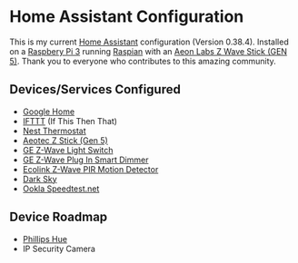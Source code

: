 # Home Assistant Configuration
This is my current [Home Assistant](https://home-assistant.io) configuration (Version 0.38.4). Installed on a [Raspbery Pi 3](http://a.co/1IezJfq) running [Raspian](https://www.raspberrypi.org/downloads/) with an [Aeon Labs Z Wave Stick (GEN 5)](http://a.co/95Nk2vT). Thank you to everyone who contributes to this amazing community.

## Devices/Services Configured
* [Google Home](https://madeby.google.com/home/)
* [IFTTT](https://ifttt.com) (If This Then That)
* [Nest Thermostat](https://nest.com/thermostat/meet-nest-thermostat/)
* [Aeotec Z Stick (Gen 5)](http://a.co/hJUFJIM)
* [GE Z-Wave Light Switch](http://a.co/gVZB15v)
* [GE Z-Wave Plug In Smart Dimmer](http://a.co/8E4fBUz)
* [Ecolink Z-Wave PIR Motion Detector](http://a.co/aJbFchl)
* [Dark Sky](https://darksky.net)
* [Ookla Speedtest.net](http://www.speedtest.net/)

## Device Roadmap
* [Phillips Hue](http://www2.meethue.com/en-us/)
* IP Security Camera

